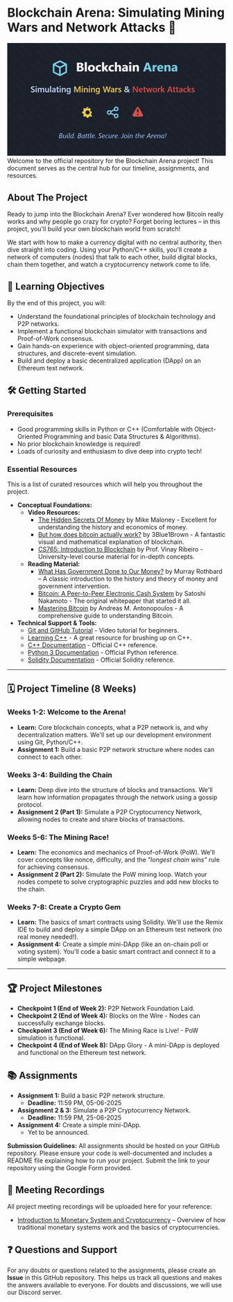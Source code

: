 # Blockchain Arena: Simulating Mining Wars and Network Attacks 🚀
<div align="center">
<img src="./blockchain_arena.png" alt="Blockchain Banner" width="600"/>
</div>
Welcome to the official repository for the Blockchain Arena project! This document serves as the central hub for our timeline, assignments, and resources.

## About The Project

Ready to jump into the Blockchain Arena? Ever wondered how Bitcoin really works and why people go crazy for crypto? Forget boring lectures – in this project, you'll build your own blockchain world from scratch!

We start with how to make a currency digital with no central authority, then dive straight into coding. Using your Python/C++ skills, you'll create a network of computers (nodes) that talk to each other, build digital blocks, chain them together, and watch a cryptocurrency network come to life.

## 🎯 Learning Objectives

By the end of this project, you will:
- Understand the foundational principles of blockchain technology and P2P networks.
- Implement a functional blockchain simulator with transactions and Proof-of-Work consensus.
- Gain hands-on experience with object-oriented programming, data structures, and discrete-event simulation.
- Build and deploy a basic decentralized application (DApp) on an Ethereum test network.

## 🛠️ Getting Started

### Prerequisites
* Good programming skills in Python or C++ (Comfortable with Object-Oriented Programming and basic Data Structures & Algorithms).
* No prior blockchain knowledge is required!
* Loads of curiosity and enthusiasm to dive deep into crypto tech!

### Essential Resources
This is a list of curated resources which will help you throughout the project.
* **Conceptual Foundations:**
    * **Video Resources:**
        * [The Hidden Secrets Of Money](https://youtube.com/playlist?list=PLE88E9ICdipidHkTehs1VbFzgwrq1jkUJ&si=s6Qgk_o59y2J1bG5) by Mike Maloney - Excellent for understanding the history and economics of money.
        * [But how does bitcoin actually work?](https://www.youtube.com/watch?v=bBC-nXj3Ng4) by 3Blue1Brown - A fantastic visual and mathematical explanation of blockchain.
        * [CS765: Introduction to Blockchain](https://youtube.com/playlist?list=PLfmqK5mMBWj9dEmo91RBJd3xHx4TQi8bA&si=sVTY00TIIJvl9EFT) by Prof. Vinay Ribeiro - University-level course material for in-depth concepts.
    * **Reading Material:**
        * [What Has Government Done to Our Money?](https://drive.google.com/file/d/15UQAAkn1evEfXEjxAHzkBGuXmJ6ONiQ1/view?usp=sharing) by Murray Rothbard – A classic introduction to the history and theory of money and government intervention.
        * [Bitcoin: A Peer-to-Peer Electronic Cash System](https://bitcoin.org/bitcoin.pdf) by Satoshi Nakamoto - The original whitepaper that started it all.
        * [Mastering Bitcoin](https://github.com/bitcoinbook/bitcoinbook) by Andreas M. Antonopoulos - A comprehensive guide to understanding Bitcoin.
* **Technical Support & Tools:**
    * [Git and GitHub Tutorial](https://youtu.be/tRZGeaHPoaw?si=9YvU-r4JeXSK76Sk) - Video tutorial for beginners.
    * [Learning C++](https://www.learncpp.com/) - A great resource for brushing up on C++.
    * [C++ Documentation](https://en.cppreference.com/w/) - Official C++ reference.
    * [Python 3 Documentation](https://docs.python.org/3/) - Official Python reference.
    * [Solidity Documentation](https://docs.soliditylang.org/) - Official Solidity reference.

---

## 🗓️ Project Timeline (8 Weeks)

### Weeks 1-2: Welcome to the Arena!
* **Learn:** Core blockchain concepts, what a P2P network is, and why decentralization matters. We'll set up our development environment using Git, Python/C++.
* **Assignment 1:** Build a basic P2P network structure where nodes can connect to each other.

### Weeks 3-4: Building the Chain
* **Learn:** Deep dive into the structure of blocks and transactions. We'll learn how information propagates through the network using a gossip protocol.
* **Assignment 2 (Part 1):** Simulate a P2P Cryptocurrency Network, allowing nodes to create and share blocks of transactions.

### Weeks 5-6: The Mining Race!
* **Learn:** The economics and mechanics of Proof-of-Work (PoW). We'll cover concepts like nonce, difficulty, and the *"longest chain wins"* rule for achieving consensus.
* **Assignment 2 (Part 2):** Simulate the PoW mining loop. Watch your nodes compete to solve cryptographic puzzles and add new blocks to the chain.

### Weeks 7-8: Create a Crypto Gem
* **Learn:** The basics of smart contracts using Solidity. We'll use the Remix IDE to build and deploy a simple DApp on an Ethereum test network (no real money needed!).
* **Assignment 4:** Create a simple mini-DApp (like an on-chain poll or voting system). You'll code a basic smart contract and connect it to a simple webpage.

---

## 🏆 Project Milestones

* **Checkpoint 1 (End of Week 2):** P2P Network Foundation Laid.
* **Checkpoint 2 (End of Week 4):** Blocks on the Wire - Nodes can successfully exchange blocks.
* **Checkpoint 3 (End of Week 6):** The Mining Race is Live! - PoW simulation is functional.
* **Checkpoint 4 (End of Week 8):** DApp Glory - A mini-DApp is deployed and functional on the Ethereum test network.

## 📚 Assignments
* **Assignment 1:** Build a basic P2P network structure.
    * **Deadline:** 11:59 PM, 05-06-2025
* **Assignment 2 & 3:** Simulate a P2P Cryptocurrency Network.
    * **Deadline:** 11:59 PM, 25-06-2025
* **Assignment 4:** Create a simple mini-DApp.
    * Yet to be announced.

**Submission Guidelines:** All assignments should be hosted on your GitHub repository. Please ensure your code is well-documented and includes a README file explaining how to run your project. Submit the link to your repository using the Google Form provided.

## 🎥 Meeting Recordings

All project meeting recordings will be uploaded here for your reference:

- [Introduction to Monetary System and Cryptocurrency](https://drive.google.com`/file/d/16T1VYmP-rGj-tLAuw9kpz0K0Vvn3BJRV/view?usp=sharing) – Overview of how traditional monetary systems work and the basics of cryptocurrencies.

## ❓ Questions and Support

For any doubts or questions related to the assignments, please create an **Issue** in this GitHub repository. This helps us track all questions and makes the answers available to everyone. For doubts and discussions, we will use our Discord server.